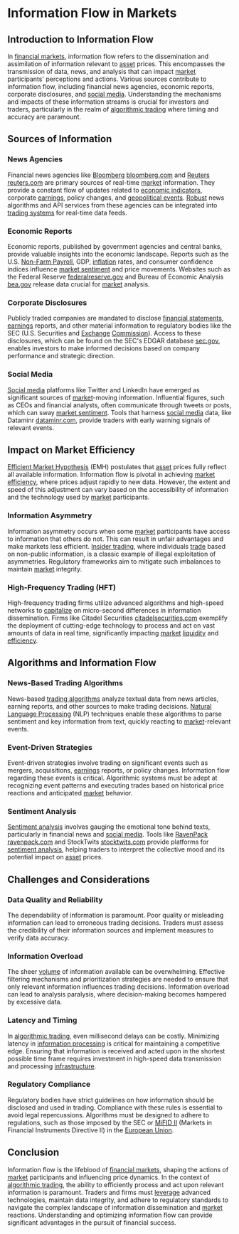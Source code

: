 # Information Flow in Markets

## Introduction to Information Flow

In [financial markets](../f/financial_market.md), information flow refers to the dissemination and assimilation of information relevant to [asset](../a/asset.md) prices. This encompasses the transmission of data, news, and analysis that can impact [market](../m/market.md) participants' perceptions and actions. Various sources contribute to information flow, including financial news agencies, economic reports, corporate disclosures, and [social media](../s/social_media.md). Understanding the mechanisms and impacts of these information streams is crucial for investors and traders, particularly in the realm of [algorithmic trading](../a/algorithmic_trading.md) where timing and accuracy are paramount.

## Sources of Information

### News Agencies

Financial news agencies like [Bloomberg](../b/bloomberg.md) [bloomberg.com](https://www.bloomberg.com) and [Reuters](../r/reuters.md) [reuters.com](https://www.reuters.com) are primary sources of real-time [market](../m/market.md) information. They provide a constant flow of updates related to [economic indicators](../e/economic_indicators.md), corporate [earnings](../e/earnings.md), policy changes, and [geopolitical events](../g/geopolitical_events.md). [Robust](../r/robust.md) news algorithms and API services from these agencies can be integrated into [trading systems](../t/trading_systems.md) for real-time data feeds.

### Economic Reports

Economic reports, published by government agencies and central banks, provide valuable insights into the economic landscape. Reports such as the U.S. [Non-Farm Payroll](../n/non-farm_payroll.md), GDP, [inflation](../i/inflation.md) rates, and consumer confidence indices influence [market sentiment](../m/market_sentiment.md) and price movements. Websites such as the Federal Reserve [federalreserve.gov](https://www.federalreserve.gov) and Bureau of Economic Analysis [bea.gov](https://www.bea.gov) release data crucial for [market](../m/market.md) analysis.

### Corporate Disclosures

Publicly traded companies are mandated to disclose [financial statements](../f/financial_statements.md), [earnings](../e/earnings.md) reports, and other material information to regulatory bodies like the SEC (U.S. Securities and [Exchange](../e/exchange.md) [Commission](../c/commission.md)). Access to these disclosures, which can be found on the SEC's EDGAR database [sec.gov](https://www.sec.gov/edgar/searchedgar/companysearch.html), enables investors to make informed decisions based on company performance and strategic direction.

### Social Media

[Social media](../s/social_media.md) platforms like Twitter and LinkedIn have emerged as significant sources of [market](../m/market.md)-moving information. Influential figures, such as CEOs and financial analysts, often communicate through tweets or posts, which can sway [market sentiment](../m/market_sentiment.md). Tools that harness [social media](../s/social_media.md) data, like Dataminr [dataminr.com](https://www.dataminr.com), provide traders with early warning signals of relevant events.

## Impact on Market Efficiency

[Efficient Market Hypothesis](../e/efficient_market_hypothesis.md) (EMH) postulates that [asset](../a/asset.md) prices fully reflect all available information. Information flow is pivotal in achieving [market efficiency](../m/market_efficiency.md), where prices adjust rapidly to new data. However, the extent and speed of this adjustment can vary based on the accessibility of information and the technology used by [market](../m/market.md) participants.

### Information Asymmetry

Information asymmetry occurs when some [market](../m/market.md) participants have access to information that others do not. This can result in unfair advantages and make markets less efficient. [Insider trading](../i/insider.md), where individuals [trade](../t/trade.md) based on non-public information, is a classic example of illegal exploitation of asymmetries. Regulatory frameworks aim to mitigate such imbalances to maintain [market](../m/market.md) integrity.

### High-Frequency Trading (HFT)

High-frequency trading firms utilize advanced algorithms and high-speed networks to [capitalize](../c/capitalize.md) on micro-second differences in information dissemination. Firms like Citadel Securities [citadelsecurities.com](https://www.citadelsecurities.com) exemplify the deployment of cutting-edge technology to process and act on vast amounts of data in real time, significantly impacting [market](../m/market.md) [liquidity](../l/liquidity.md) and [efficiency](../e/efficiency.md).

## Algorithms and Information Flow

### News-Based Trading Algorithms

News-based [trading algorithms](../t/trading_algorithms.md) analyze textual data from news articles, earning reports, and other sources to make trading decisions. [Natural Language Processing](../n/natural_language_processing_(nlp)_in_trading.md) (NLP) techniques enable these algorithms to parse sentiment and key information from text, quickly reacting to [market](../m/market.md)-relevant events.

### Event-Driven Strategies

Event-driven strategies involve trading on significant events such as mergers, acquisitions, [earnings](../e/earnings.md) reports, or policy changes. Information flow regarding these events is critical. Algorithmic systems must be adept at recognizing event patterns and executing trades based on historical price reactions and anticipated [market](../m/market.md) behavior.

### Sentiment Analysis

[Sentiment analysis](../s/sentiment_analysis.md) involves gauging the emotional tone behind texts, particularly in financial news and [social media](../s/social_media.md). Tools like [RavenPack](../r/ravenpack.md) [ravenpack.com](https://www.ravenpack.com) and StockTwits [stocktwits.com](https://stocktwits.com) provide platforms for [sentiment analysis](../s/sentiment_analysis.md), helping traders to interpret the collective mood and its potential impact on [asset](../a/asset.md) prices.

## Challenges and Considerations

### Data Quality and Reliability

The dependability of information is paramount. Poor quality or misleading information can lead to erroneous trading decisions. Traders must assess the credibility of their information sources and implement measures to verify data accuracy.

### Information Overload

The sheer [volume](../v/volume.md) of information available can be overwhelming. Effective filtering mechanisms and prioritization strategies are needed to ensure that only relevant information influences trading decisions. Information overload can lead to analysis paralysis, where decision-making becomes hampered by excessive data.

### Latency and Timing

In [algorithmic trading](../a/algorithmic_trading.md), even millisecond delays can be costly. Minimizing latency in [information processing](../i/information_processing_in_trading.md) is critical for maintaining a competitive edge. Ensuring that information is received and acted upon in the shortest possible time frame requires investment in high-speed data transmission and processing [infrastructure](../i/infrastructure.md).

### Regulatory Compliance

Regulatory bodies have strict guidelines on how information should be disclosed and used in trading. Compliance with these rules is essential to avoid legal repercussions. Algorithms must be designed to adhere to regulations, such as those imposed by the SEC or [MiFID II](../m/mifid_ii.md) (Markets in Financial Instruments Directive II) in the [European Union](../e/european_union_(eu).md).

## Conclusion

Information flow is the lifeblood of [financial markets](../f/financial_market.md), shaping the actions of [market](../m/market.md) participants and influencing price dynamics. In the context of [algorithmic trading](../a/algorithmic_trading.md), the ability to efficiently process and act upon relevant information is paramount. Traders and firms must [leverage](../l/leverage.md) advanced technologies, maintain data integrity, and adhere to regulatory standards to navigate the complex landscape of information dissemination and [market](../m/market.md) reactions. Understanding and optimizing information flow can provide significant advantages in the pursuit of financial success.
